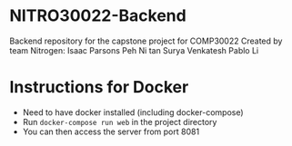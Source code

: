 # NITRO30022-Backend
Backend repository for the capstone project for COMP30022
Created by team Nitrogen:
Isaac Parsons
Peh Ni tan
Surya Venkatesh
Pablo Li

# Instructions for Docker
- Need to have docker installed (including docker-compose)
- Run ```docker-compose run web``` in the project directory
- You can then access the server from port 8081